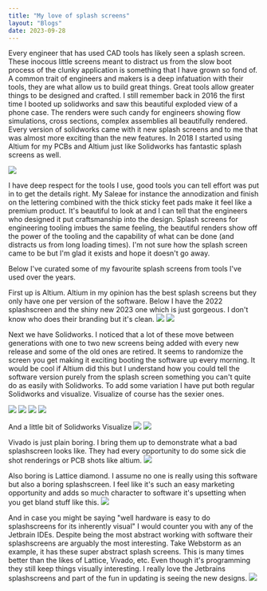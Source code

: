 ```yaml
---
title: "My love of splash screens"
layout: "Blogs"
date: 2023-09-28
---
```


Every engineer that has used CAD tools has likely seen a splash screen. These inocous little screens meant to distract us from the slow boot process of the clunky application is something that I have grown so fond of. A common trait of engineers and makers is a deep infatuation with their tools, they are what allow us to build great things. Great tools allow greater things to be designed and crafted. I still remember back in 2016 the first time I booted up solidworks and saw this beautiful exploded view of a phone case. The renders were such candy for engineers showing flow simulations, cross sections, complex assemblies all beautifully rendered. Every version of solidworks came with it new splash screens and to me that was almost more exciting than the new features. In 2018 I started using Altium for my PCBs and Altium just like Solidworks has fantastic splash screens as well.

<img class="center-picture sixty-per" src="./Blogs/Attachments/splashscreen-2016.jpeg">

I have deep respect for the tools I use, good tools you can tell effort was put in to get the details right. My Saleae for instance the annodization and finish on the lettering combined with the thick sticky feet pads make it feel like a premium product. It's beautiful to look at and I can tell that the engineers who designed it put craftsmanship into the design. Splash screens for engineering tooling imbues the same feeling, the beautiful renders show off the power of the tooling and the capability of what can be done (and distracts us from long loading times). I'm not sure how the splash screen came to be but I'm glad it exists and hope it doesn't go away.

Below I've curated some of my favourite splash screens from tools I've used over the years.

First up is Altium. Altium in my opinion has the best splash screens but they only have one per version of the software. Below I have the 2022 splashscreen and the shiny new 2023 one which is just gorgeous. I don't know who does their branding but it's clean.
<img class="center-picture sixty-per" src="./Blogs/Attachments/Altium1.png">
<img class="center-picture sixty-per" src="./Blogs/Attachments/Altium2.png">

Next we have Solidworks. I noticed that a lot of these move between generations with one to two new screens being added with every new release and some of the old ones are retired. It seems to randomize the screen you get making it exciting booting the software up every morning. It would be cool if Altium did this but I understand how you could tell the software version purely from the splash screen something you can't quite do as easily with Solidworks. To add some variation I have put both regular Solidworks and visualize. Visualize of course has the sexier ones.

<img class="center-picture sixty-per" src="./Blogs/Attachments/Solidworks1.png">
<img class="center-picture sixty-per" src="./Blogs/Attachments/Solidworks2.png">
<img class="center-picture sixty-per" src="./Blogs/Attachments/Solidworks3.png">
<img class="center-picture sixty-per" src="./Blogs/Attachments/Solidworks4.jpg">

And a little bit of Solidworks Visualize
<img class="center-picture sixty-per" src="./Blogs/Attachments/SolidworksVis1.png">
<img class="center-picture sixty-per" src="./Blogs/Attachments/SolidworksVis2.png">

Vivado is just plain boring. I bring them up to demonstrate what a bad splashscreen looks like. They had every opportunity to do some sick die shot renderings or PCB shots like altium.
<img class="center-picture sixty-per" src="./Blogs/Attachments/Vivado.png">

Also boring is Lattice diamond. I assume no one is really using this software but also a boring splashscreen. I feel like it's such an easy marketing opportunity and adds so much character to software it's upsetting when you get bland stuff like this.
<img class="center-picture sixty-per" src="./Blogs/Attachments/Lattice.png">

And in case you might be saying "well hardware is easy to do splashscreens for its inherently visual" I would counter you with any of the Jetbrain IDEs. Despite being the most abstract working with software their splashscreens are arguably the most interesting. Take Webstorm as an example, it has these super abstract splash screens. This is many times better than the likes of Lattice, Vivado, etc. Even though it's programming they still keep things visually interesting. I really love the Jetbrains splashscreens and part of the fun in updating is seeing the new designs.
<img class="center-picture sixty-per" src="./Blogs/Attachments/webstorm.png">